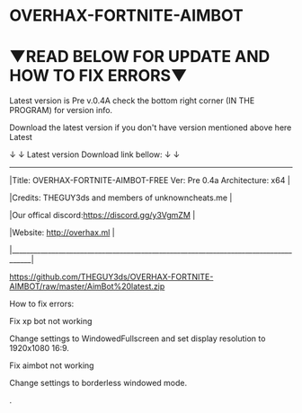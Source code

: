 # OVERHAX-FORTNITE-AIMBOT 
# ▼READ BELOW FOR UPDATE AND HOW TO FIX ERRORS▼
Latest version is Pre v.0.4A check the bottom right corner (IN THE PROGRAM) for version info.

Download the latest version if you don't have version mentioned above here Latest 

↓ ↓ Latest version Download link bellow: ↓ ↓ 
 ____________________________________________________________________________________
|Title: OVERHAX-FORTNITE-AIMBOT-FREE      Ver: Pre 0.4a        Architecture: x64     |

|Credits: THEGUY3ds and members of unknowncheats.me                                  |

|Our offical discord:https://discord.gg/y3VgmZM                                      |

|Website: http://overhax.ml                                                          | 

|____________________________________________________________________________________|

 https://github.com/THEGUY3ds/OVERHAX-FORTNITE-AIMBOT/raw/master/AimBot%20latest.zip 

How to fix errors:

Fix xp bot not working

Change settings to WindowedFullscreen and set display resolution to 1920x1080 16:9.

Fix aimbot not working 

Change settings to borderless windowed mode.

.
